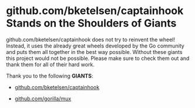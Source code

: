 # github.com/bketelsen/captainhook Stands on the Shoulders of Giants

github.com/bketelsen/captainhook does not try to reinvent the wheel! Instead, it uses the already great wheels developed by the Go community and puts them all together in the best way possible. Without these giants this project would not be possible. Please make sure to check them out and thank them for all of their hard work.

Thank you to the following **GIANTS**:


* [github.com/bketelsen/captainhook](https://godoc.org/github.com/bketelsen/captainhook)

* [github.com/gorilla/mux](https://godoc.org/github.com/gorilla/mux)
